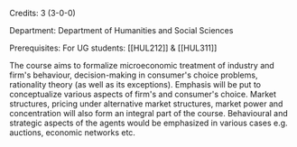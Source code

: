 Credits: 3 (3-0-0)

Department: Department of Humanities and Social Sciences

Prerequisites: For UG students: [[HUL212]] & [[HUL311]]

The course aims to formalize microeconomic treatment of industry and firm's behaviour, decision-making in consumer's choice problems, rationality theory (as well as its exceptions). Emphasis will be put to conceptualize various aspects of firm's and consumer's choice. Market structures, pricing under alternative market structures, market power and concentration will also form an integral part of the course. Behavioural and strategic aspects of the agents would be emphasized in various cases e.g. auctions, economic networks etc.